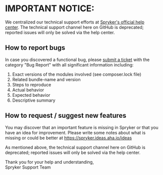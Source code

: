 # **IMPORTANT NOTICE:** 
We centralized our technical support efforts at [Spryker's official help center](https://support.spryker.com). The technical support channel here on GitHub is deprecated; reported issues will only be solved via the help center.



## How to report bugs

In case you discovered a functional bug, please [submit a ticket](https://support.spryker.com/hc/en-us/requests/new) with the category "Bug Report" with all significant information including:

1. Exact versions of the modules involved (see composer.lock file)
2. Related bundle-name and version
3. Steps to reproduce
4. Actual behavior
5. Expected behavior
6. Descriptive summary


## How to request / suggest new features

You may discover that an important feature is missing in Spryker or that you have an idea for improvement. Please write some notes about what is missing or could be better at https://spryker.ideas.aha.io/ideas



As mentioned above, the technical support channel here on GitHub is deprecated; reported issues will only be solved via the help center.



Thank you for your help and understanding,  
Spryker Support Team

